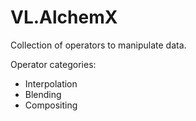 # VL.AlchemX
Collection of operators to manipulate data.

Operator categories:
- Interpolation
- Blending
- Compositing

